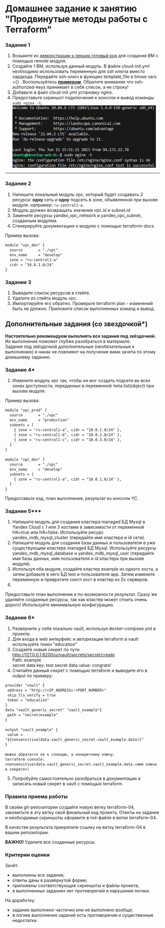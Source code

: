 # Домашнее задание к занятию "Продвинутые методы работы с Terraform"


### Задание 1

1. Возьмите из [демонстрации к лекции готовый код](https://github.com/netology-code/ter-homeworks/tree/main/04/demonstration1) для создания ВМ с помощью remote модуля.
2. Создайте 1 ВМ, используя данный модуль. В файле cloud-init.yml необходимо использовать переменную для ssh ключа вместо хардкода. Передайте ssh-ключ в функцию template_file в блоке vars ={} .
Воспользуйтесь [**примером**](https://grantorchard.com/dynamic-cloudinit-content-with-terraform-file-templates/). Обратите внимание что ssh-authorized-keys принимает в себя список, а не строку!
3. Добавьте в файл cloud-init.yml установку nginx.
4. Предоставьте скриншот подключения к консоли и вывод команды ```sudo nginx -t```.
![](2023-06-15-17-53-03.png)
------

### Задание 2

1. Напишите локальный модуль vpc, который будет создавать 2 ресурса: **одну** сеть и **одну** подсеть в зоне, объявленной при вызове модуля. например: ```ru-central1-a```.
2. Модуль должен возвращать значения vpc.id и subnet.id
3. Замените ресурсы yandex_vpc_network и yandex_vpc_subnet, созданным модулем.
4. Сгенерируйте документацию к модулю с помощью terraform-docs.    
 
Пример вызова:
```
module "vpc_dev" {
  source       = "./vpc"
  env_name     = "develop"
  zone = "ru-central1-a"
  cidr = "10.0.1.0/24"
}
```

### Задание 3
1. Выведите список ресурсов в стейте.
2. Удалите из стейта модуль vpc.
3. Импортируйте его обратно. Проверьте terraform plan - изменений быть не должно.
Приложите список выполненных команд и вывод.

## Дополнительные задания (со звездочкой*)

**Настоятельно рекомендуем выполнять все задания под звёздочкой.**   Их выполнение поможет глубже разобраться в материале.   
Задания под звёздочкой дополнительные (необязательные к выполнению) и никак не повлияют на получение вами зачета по этому домашнему заданию. 


### Задание 4*

1. Измените модуль vpc так, чтобы он мог создать подсети во всех зонах доступности, переданных в переменной типа list(object) при вызове модуля.  
  
Пример вызова:
```
module "vpc_prod" {
  source       = "./vpc"
  env_name     = "production"
  subnets = [
    { zone = "ru-central1-a", cidr = "10.0.1.0/24" },
    { zone = "ru-central1-b", cidr = "10.0.2.0/24" },
    { zone = "ru-central1-c", cidr = "10.0.3.0/24" },
  ]
}

module "vpc_dev" {
  source       = "./vpc"
  env_name     = "develop"
  subnets = [
    { zone = "ru-central1-a", cidr = "10.0.1.0/24" },
  ]
}
```

Предоставьте код, план выполнения, результат из консоли YC.

### Задание 5***

1. Напишите модуль для создания кластера managed БД Mysql в Yandex Cloud с 1 или 3 хостами в зависимости от переменной HA=true или HA=false. Используйте ресурс yandex_mdb_mysql_cluster (передайте имя кластера и id сети).
2. Напишите модуль для создания базы данных и пользователя в уже существующем кластере managed БД Mysql. Используйте ресурсы yandex_mdb_mysql_database и yandex_mdb_mysql_user (передайте имя базы данных, имя пользователя и id кластера при вызове модуля).
3. Используя оба модуля, создайте кластер example из одного хоста, а затем добавьте в него БД test и пользователя app. Затем измените переменную и превратите сингл хост в кластер из 2х серверов.
4. 
Предоставьте план выполнения и по-возможности результат. Сразу же удаляйте созданные ресурсы, так как кластер может стоить очень дорого! Используйте минимальную конфигурацию.

### Задание 6*

1. Разверните у себя локально vault, используя docker-compose.yml в проекте.
2. Для входа в web интерфейс и авторизации terraform в vault используйте токен "education"
3. Создайте новый секрет по пути http://127.0.0.1:8200/ui/vault/secrets/secret/create  
Path: example  
secret data key: test 
secret data value: congrats!  
4. Считайте данный секрет с помощью terraform и выведите его в output по примеру:
```
provider "vault" {
 address = "http://<IP_ADDRESS>:<PORT_NUMBER>"
 skip_tls_verify = true
 token = "education"
}
data "vault_generic_secret" "vault_example"{
 path = "secret/example"
}

output "vault_example" {
 value = "${nonsensitive(data.vault_generic_secret.vault_example.data)}"
} 

можно обратится не к словарю, а конкретному ключу.
terraform console: >nonsensitive(data.vault_generic_secret.vault_example.data.<имя ключа в секрете>)
```
5. Попробуйте самостоятельно разобраться в документации и записать новый секрет в vault с помощью terraform. 


### Правила приема работы

В своём git-репозитории создайте новую ветку terraform-04, закомитьте в эту ветку свой финальный код проекта. Ответы на задания и необходимые скриншоты оформите в md-файле в ветке terraform-04.

В качестве результата прикрепите ссылку на ветку terraform-04 в вашем репозитории.

**ВАЖНО!** Удалите все созданные ресурсы.

### Критерии оценки

Зачёт:

* выполнены все задания;
* ответы даны в развёрнутой форме;
* приложены соответствующие скриншоты и файлы проекта;
* в выполненных заданиях нет противоречий и нарушения логики.

На доработку:

* задание выполнено частично или не выполнено вообще;
* в логике выполнения заданий есть противоречия и существенные недостатки. 



